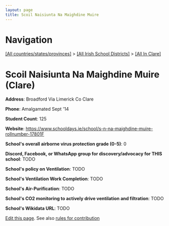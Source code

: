 ```yaml
---
layout: page
title: Scoil Naisiunta Na Maighdine Muire
---
```

# Navigation

[[All countries/states/provinces]](../../..) > [[All Irish School Districts]](../..) > [[All In Clare]](..)

# Scoil Naisiunta Na Maighdine Muire (Clare)

**Address**: Broadford Via Limerick Co Clare

**Phone**: Amalgamated Sept '14

**Student Count**: 125

**Website**: <https://www.schooldays.ie/school/s-n-na-maighdine-muire-rollnumber-17801F>

**School's overall airborne virus protection grade (0-5)**: 0

**Discord, Facebook, or WhatsApp group for discovery/advocacy for THIS school**: TODO

**School's policy on Ventilation**: TODO

**School's Ventilation Work Completion**: TODO

**School's Air-Purification**: TODO

**School's CO2 monitoring to actively drive ventilation and filtration**: TODO

**School's Wikidata URL**: TODO


[Edit this page](https://github.com/ventilate-schools/Ireland/edit/main/./Clare/Scoil_Naisiunta_Na_Maighdine_Muire.md). See also [rules for contribution](../../../contribution-rules/)